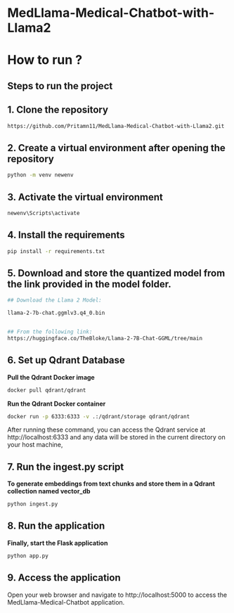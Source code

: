 # MedLlama-Medical-Chatbot-with-Llama2

# How to run ?

##  Steps to run the project

## 1. Clone the repository

```bash
https://github.com/Pritamn11/MedLlama-Medical-Chatbot-with-Llama2.git
```

## 2. Create a virtual environment after opening the repository

```bash
python -m venv newenv
```


## 3. Activate the virtual environment

```bash
newenv\Scripts\activate
```

## 4. Install the requirements

```bash
pip install -r requirements.txt
```

## 5. Download and store the quantized model from the link provided in the model folder.


```bash
## Download the Llama 2 Model:

llama-2-7b-chat.ggmlv3.q4_0.bin


## From the following link:
https://huggingface.co/TheBloke/Llama-2-7B-Chat-GGML/tree/main
```

## 6. Set up Qdrant Database

**Pull the Qdrant Docker image**

```bash
docker pull qdrant/qdrant
```

**Run the Qdrant Docker container**

```bash
docker run -p 6333:6333 -v .:/qdrant/storage qdrant/qdrant
```

After running these command, you can access the Qdrant service at http://localhost:6333 and any data will be stored in the current directory on your host machine,

## 7. Run the ingest.py script

**To generate embeddings from text chunks and store them in a Qdrant collection named vector_db**
```bash
python ingest.py
```

## 8. Run the application

**Finally, start the Flask application**
```bash
python app.py
```

## 9. Access the application

Open your web browser and navigate to http://localhost:5000 to access the MedLlama-Medical-Chatbot application.



